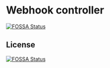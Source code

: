 # Webhook controller
[![FOSSA Status](https://app.fossa.io/api/projects/git%2Bgithub.com%2FRelievedStudios%2FWebhook-controller.svg?type=shield)](https://app.fossa.io/projects/git%2Bgithub.com%2FRelievedStudios%2FWebhook-controller?ref=badge_shield)



## License
[![FOSSA Status](https://app.fossa.io/api/projects/git%2Bgithub.com%2FRelievedStudios%2FWebhook-controller.svg?type=large)](https://app.fossa.io/projects/git%2Bgithub.com%2FRelievedStudios%2FWebhook-controller?ref=badge_large)